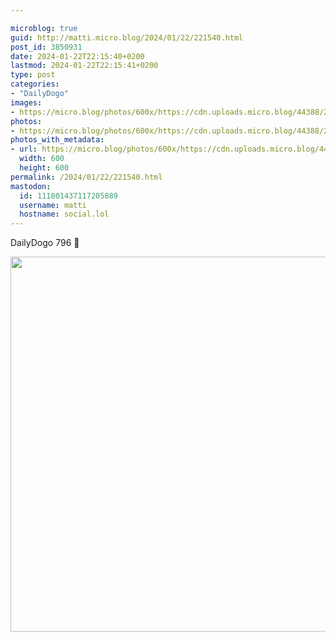 ```yaml
---

microblog: true
guid: http://matti.micro.blog/2024/01/22/221540.html
post_id: 3850931
date: 2024-01-22T22:15:40+0200
lastmod: 2024-01-22T22:15:41+0200
type: post
categories:
- "DailyDogo"
images:
- https://micro.blog/photos/600x/https://cdn.uploads.micro.blog/44388/2024/f0b65024782e4547aad04ce167d36fe1.jpg
photos:
- https://micro.blog/photos/600x/https://cdn.uploads.micro.blog/44388/2024/f0b65024782e4547aad04ce167d36fe1.jpg
photos_with_metadata:
- url: https://micro.blog/photos/600x/https://cdn.uploads.micro.blog/44388/2024/f0b65024782e4547aad04ce167d36fe1.jpg
  width: 600
  height: 600
permalink: /2024/01/22/221540.html
mastodon:
  id: 111801437117205889
  username: matti
  hostname: social.lol
---
```

DailyDogo 796 🐶

<img src="https://micro.blog/photos/600x/https://blog.martin-haehnel.de/uploads/2024/f0b65024782e4547aad04ce167d36fe1.jpg" width="600" height="600" alt="" />
